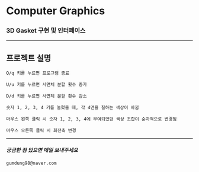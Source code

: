 # Computer Graphics
### 3D Gasket 구현 및 인터페이스
------------------------------
## 프로젝트 설명
```
Q/q 키를 누르면 프로그램 종료

U/u 키를 누르면 사면체 분할 횟수 증가

D/d 키를 누르면 사면체 분할 횟수 감소

숫자 1, 2, 3, 4 키를 눌렀을 때, 각 4면을 칠하는 색상이 바뀜

마우스 왼쪽 클릭 시 숫자 1, 2, 3, 4에 부여되었던 색상 조합이 순차적으로 변경됨

마우스 오른쪽 클릭 시 회전축 변경
```
------------------------------
#### _궁금한 점 있으면 메일 보내주세요_
```
gumdung98@naver.com
```
